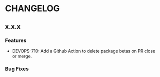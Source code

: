 # CHANGELOG

## x.x.x

### Features

- DEVOPS-710: Add a Github Action to delete package betas on PR close or merge.

### Bug Fixes
